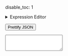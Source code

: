 disable_toc: 1

<div class="alpha_checkered" id="lottie_target" style="width:100%;"></div>

<p id="json_error" style="white-space: pre-wrap"></p>

<details>
    <summary>Expression Editor</summary>
    <div class="form-group">
        <label for="expression_path">Expression JSON Path</label>
        <input
            type="text"
            data-lottie-input="editor"
            name="expression_path"
            id="expression_path"
            list="datalist_expression_paths"
            class="form-control"
            oninput="select_expression(this.value)"
            autocomplete="off"
        />
        <datalist id="datalist_expression_paths"></datalist>
    </div>
    <div class="highlighted-input" style="height: 15em;">
        <textarea
            autocomplete="off"
            class="code-input"
            data-lang="js"
            data-lottie-input="editor"
            name="expression"
            oninput="syntax_edit_update(this, this.value); syntax_edit_scroll(this); "
            onkeydown="syntax_edit_tab(this, event);"
            onscroll="syntax_edit_scroll(this);"
            spellcheck="false"
            id="editor_expression_input"
        ></textarea>
        <pre aria-hidden="true"><code class="language-js hljs"></code></pre>
    </div>
    <button onclick="lottie_player.reload();" class="btn btn-secondary">Set Expression</button>
</details>

<button onclick="pretty()" class="btn btn-secondary">Prettify JSON</button>

<div class="highlighted-input" style="height: 80vh;">
<textarea autocomplete="off" class="code-input" data-lang="js" data-lottie-input="editor"
name="json" oninput="syntax_edit_update(this, this.value); syntax_edit_scroll(this); lottie_player.reload();"
onkeydown="syntax_edit_tab(this, event);" onscroll="syntax_edit_scroll(this);"
rows="3" spellcheck="false" id="editor_input">
</textarea>
<pre aria-hidden="true"><code class="language-js hljs"></code></pre>
</div>

<script>
function gather_expressions(object, path, datalist)
{
    for ( var [k, v] of Object.entries(object) )
    {
        if ( typeof v == "object" )
            gather_expressions(v, path + k + ".", datalist);
        else if ( k == "x" && typeof v == "string" )
            datalist.appendChild(document.createElement("option")).setAttribute("value", path + "x");
    }
}

function select_expression(path)
{
    console.log(path);
    try {
        var expr_target = lottie_player.lottie;
        var expr_path = path.split(".");
        for ( var chunk of expr_path )
            expr_target = expr_target[chunk];

        if ( typeof expr_target == "string" )
        {
            var textarea = document.getElementById("editor_expression_input");
            textarea.value = expr_target;
            syntax_edit_update(textarea, expr_target);
        }
    } catch ( e ) {
        console.log(e);
    }
}


var textarea = document.getElementById("editor_input");

var lottie_player = new PlaygroundPlayer(
    "editor",
    "lottie_target",
    undefined,
    function(json, data) {
        console.log("on load...");
        if ( this.lottie === undefined )
        {
            this.lottie = {
                "v": "5.5.2",
                "fr": 60,
                "ip": 0,
                "op": 60,
                "w": 512,
                "h": 512,
                "ddd": 0,
                "assets": [],
                "fonts": {
                    "list": []
                },
                "markers": [],
                "layers": []
            };
            textarea.value = JSON.stringify(this.lottie, undefined, 4);
            syntax_edit_update(textarea, textarea.value);
        }
        else
        {
            var error = "";
            this.load_ok = true;
            try {
                this.lottie = JSON.parse(data["json"]);
            } catch ( json_error ) {
                var message = json_error.message.replace("JSON.parse: ", "");
                try {
                    this.lottie = Function("return " + data["json"])();
                    error = "Warning: Invalid JSON, using permissive mode\n" + message;
                } catch(e) {
                    error = "Error: Could not load JSON\n" + message;
                    this.load_ok = false;
                }
            }

            var datalist = document.getElementById("datalist_expression_paths");
            datalist.innerHTML = "";
            if ( this.load_ok )
            {
                if ( data["expression_path"].length )
                {
                    try {
                        var expr_target = this.lottie;
                        var expr_path = data["expression_path"].split(".");
                        var last = expr_path.pop();
                        for ( var chunk of expr_path )
                            expr_target = expr_target[chunk];
                        expr_target[last] = data["expression"];
                    } catch ( e ) {
                        if ( error.length )
                            error += "\n\n";
                        error += "Could not set the expression";
                    }
                }
                gather_expressions(this.lottie, "", datalist);
            }

            document.getElementById("json_error").innerText = error;
        }
    }
);

function pretty()
{
    textarea.value = JSON.stringify(lottie_player.lottie, undefined, 4);
    syntax_edit_update(textarea, textarea.value);
}

</script>
